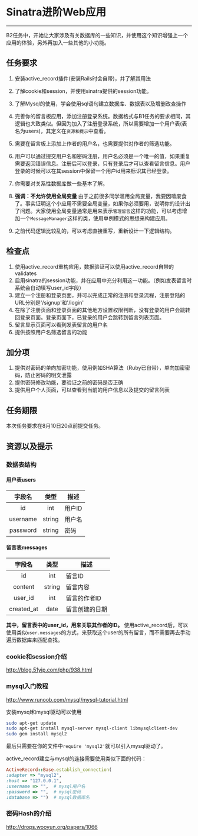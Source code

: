 # Sinatra进阶Web应用
----

B2任务中，开始让大家涉及有关数据库的一些知识，并使用这个知识增强上一个应用的体验，另外再加入一些其他的小功能。

## 任务要求
1. 安装active_record插件(安装Rails时会自带)，并了解其用法

2. 了解cookie和session，并使用sinatra提供的session功能。

3. 了解Mysql的使用，学会使用sql语句建立数据库、数据表以及增删改查操作

4. 完善你的留言板应用，添加注册登录系统。数据格式与B1任务的要求相同，其逻辑也大致类似。但因为加入了注册登录系统，所以需要增加一个用户表(表名为users)，其定义在`资源和提示`中查看。

5. 需要在留言板上添加上作者的用户名，也需要提供对作者的筛选功能。

6. 用户可以通过提交用户名和密码注册，用户名必须是一个唯一的值，如果重复需要返回错误信息。注册后可以登录，只有登录后才可以查看留言信息。用户登录的时候可以在其session中保留一个用户id用来标识其已经登录。

7. 你需要对关系性数据库做一些基本了解。

8. **强调：不允许使用全局变量** 由于之前很多同学滥用全局变量，我要因噎废食了。事实证明这个小应用不需要全局变量，如果你必须要用，说明你的设计出了问题。大家使用全局变量通常是用来表示`管理留言`这样的功能，可以考虑增加一个`MessageManager`这样的类，使用单例模式的思想来构建应用。

9. 之前代码逻辑比较乱的，可以考虑直接重写，重新设计一下逻辑结构。

## 检查点
1. 使用active_record重构应用，数据验证可以使用active_record自带的validates
2. 启用sinatra的session功能，并在应用中充分利用这一功能。（例如发表留言时系统会自动填写user_id字段）
3. 建立一个注册和登录页面，并可以完成正常的注册和登录流程，注册登陆的URL分别是'/signup'和'/login'
4. 在除了注册页面和登录页面的其他地方设置权限判断，没有登录的用户会跳转回登录页面。登录页面下，已登录的用户会跳转到留言列表页面。
4. 留言显示页面可以看到发表留言的用户名
5. 提供按照用户名筛选留言的功能


## 加分项
1. 提供对密码的单向加密功能，使用例如SHA算法（Ruby已自带），单向加密密码，防止密码的明文泄露
2. 提供密码修改功能，要验证之前的密码是否正确
3. 提供用户个人页面，可以查看到当前的用户信息以及提交的留言列表

## 任务期限
本次任务要求在8月10日20点前提交任务。

## 资源以及提示
### 数据表结构
#### 用户表users
|字段名    |类型  |描述|
|:--------:|:----:|----|
|id        |int   |用户ID|
|username  |string|用户名|
|password  |string|密码|

#### 留言表messages
|字段名    |类型  |描述|
|:--------:|:----:|----|
|id        |int   |留言ID|
|content   |string|留言内容|
|user_id   |int   |留言的作者ID|
|created_at|date  |留言创建的日期|

**其中，留言表中的user_id，用来关联其作者的ID。**
使用active_record后，可以使用类似`user.messages`的方式，来获取这个user的所有留言，而不需要再去手动遍历数据库来匹配查找。

### cookie和session介绍
http://blog.51yip.com/php/938.html

### mysql入门教程
http://www.runoob.com/mysql/mysql-tutorial.html

安装mysql和mysql驱动可以使用

```bash
sudo apt-get update
sudo apt-get install mysql-server mysql-client libmysqlclient-dev
sudo gem install mysql2
```

最后只需要在你的文件中`require 'mysql2'`就可以引入mysql驱动了。

active_record建立与mysql的连接需要使用类似下面的代码：

```ruby
ActiveRecord::Base.establish_connection(
:adapter => "mysql2",
:host => "127.0.0.1",
:username => "",  # mysql用户名
:password => "",  # mysql密码
:database => "")  # mysql数据库名
```

### 密码Hash的介绍

http://drops.wooyun.org/papers/1066
